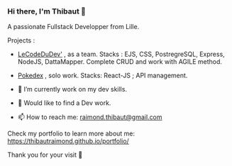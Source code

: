 ### Hi there, I'm Thibaut 👋
A passionate Fullstack Developper from Lille.

Projects : 

- [LeCodeDuDev'](https://yannou.philoucorp.fr/) , as a team. Stacks : EJS, CSS,  PostregreSQL, Express, NodeJS, DattaMapper. 
Complete CRUD and work with AGILE method. 

- [Pokedex](https://thibautraimond.github.io/pokedex/) , solo work. Stacks: React-JS ; API management.

- 🌱 I’m currently work on my dev skills.
- 💬 Would like to find a Dev work.
- 📫 How to reach me: raimond.thibaut@gmail.com

Check my portfolio to learn more about me:
https://thibautraimond.github.io/portfolio/


Thank you for your visit :slightly_smiling_face:
